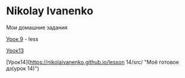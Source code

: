 

# Nikolay Ivanenko
Мои домашние задания

[Урок 9](https://nikolaivanenko.github.io/lesson_9/src/ "Моё готовое дз(урок 9)") - less

[Урок13](https://nikolaivanenko.github.io/src/ "Моё готовое дз(урок 13)")

[Урок14](https://nikolaivanenko.github.io/lesson 14/src/ "Моё готовое дз(урок 14)")

